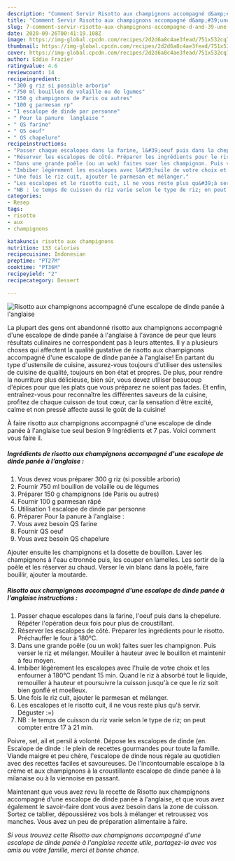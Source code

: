 ```yaml
---
description: "Comment Servir Risotto aux champignons accompagné d&amp;#39;une escalope de dinde panée à l&amp;#39;anglaise"
title: "Comment Servir Risotto aux champignons accompagné d&amp;#39;une escalope de dinde panée à l&amp;#39;anglaise"
slug: 7-comment-servir-risotto-aux-champignons-accompagne-d-and-39-une-escalope-de-dinde-panee-a-l-and-39-anglaise
date: 2020-09-26T00:41:19.108Z
image: https://img-global.cpcdn.com/recipes/2d2d6a8c4ae3fead/751x532cq70/risotto-aux-champignons-accompagne-dune-escalope-de-dinde-panee-a-langlaise-photo-principale-de-la-recette.jpg
thumbnail: https://img-global.cpcdn.com/recipes/2d2d6a8c4ae3fead/751x532cq70/risotto-aux-champignons-accompagne-dune-escalope-de-dinde-panee-a-langlaise-photo-principale-de-la-recette.jpg
cover: https://img-global.cpcdn.com/recipes/2d2d6a8c4ae3fead/751x532cq70/risotto-aux-champignons-accompagne-dune-escalope-de-dinde-panee-a-langlaise-photo-principale-de-la-recette.jpg
author: Eddie Frazier
ratingvalue: 4.6
reviewcount: 14
recipeingredient:
- "300 g riz si possible arborio"
- "750 ml bouillon de volaille ou de lgumes"
- "150 g champignons de Paris ou autres"
- "100 g parmesan rp"
- "1 escalope de dinde par personne"
- " Pour la panure  langlaise "
- " QS farine"
- " QS oeuf"
- " QS chapelure"
recipeinstructions:
- "Passer chaque escalopes dans la farine, l&#39;oeuf puis dans la chepelure. Répéter l&#39;opération deux fois pour plus de croustillant."
- "Réserver les escalopes de côté. Préparer les ingrédients pour le risotto. Préchauffer le four à 180°C."
- "Dans une grande poêle (ou un wok) faites suer les champignon. Puis verser le riz et mélanger. Mouiller à hauteur avec le bouillon et maintenir à feu moyen."
- "Imbiber légèrement les escalopes avec l&#39;huile de votre choix et les enfourner à 180°C pendant 15 min. Quand le riz à absorbé tout le liquide, remouiller à hauteur et poursuivre la cuisson jusqu&#39;à ce que le riz soit bien gonflé et moelleux."
- "Une fois le riz cuit, ajouter le parmesan et mélanger."
- "Les escalopes et le risotto cuit, il ne vous reste plus qu&#39;à servir. Déguster :=)"
- "NB : le temps de cuisson du riz varie selon le type de riz; on peut compter entre 17 à 21 min."
categories:
- Resep
tags:
- risotto
- aux
- champignons

katakunci: risotto aux champignons 
nutrition: 133 calories
recipecuisine: Indonesian
preptime: "PT27M"
cooktime: "PT36M"
recipeyield: "2"
recipecategory: Dessert

---
```



![Risotto aux champignons accompagné d&#39;une escalope de dinde panée à l&#39;anglaise](https://img-global.cpcdn.com/recipes/2d2d6a8c4ae3fead/751x532cq70/risotto-aux-champignons-accompagne-dune-escalope-de-dinde-panee-a-langlaise-photo-principale-de-la-recette.jpg)

La plupart des gens ont abandonné risotto aux champignons accompagné d&#39;une escalope de dinde panée à l&#39;anglaise à l'avance de peur que leurs résultats culinaires ne correspondent pas à leurs attentes. Il y a plusieurs choses qui affectent la qualité gustative de risotto aux champignons accompagné d&#39;une escalope de dinde panée à l&#39;anglaise! En partant du type d'ustensile de cuisine, assurez-vous toujours d'utiliser des ustensiles de cuisine de qualité, toujours en bon état et propres. De plus, pour rendre la nourriture plus délicieuse, bien sûr, vous devez utiliser beaucoup d'épices pour que les plats que vous préparez ne soient pas fades. Et enfin, entraînez-vous pour reconnaître les différentes saveurs de la cuisine, profitez de chaque cuisson de tout cœur, car la sensation d'être excité, calme et non pressé affecte aussi le goût de la cuisine!

<!--inarticleads1-->

À faire risotto aux champignons accompagné d&#39;une escalope de dinde panée à l&#39;anglaise tue seul besion 9 Ingrédients et 7 pas. Voici comment vous faire il.

##### Ingrédients de risotto aux champignons accompagné d&#39;une escalope de dinde panée à l&#39;anglaise :

1. Vous devez vous préparer 300 g riz (si possible arborio)
1. Fournir 750 ml bouillon de volaille ou de légumes
1. Préparer 150 g champignons (de Paris ou autres)
1. Fournir 100 g parmesan râpé
1. Utilisation 1 escalope de dinde par personne
1. Préparer  Pour la panure à l&#39;anglaise :
1. Vous avez besoin  QS farine
1. Fournir  QS oeuf
1. Vous avez besoin  QS chapelure


Ajouter ensuite les champignons et la dosette de bouillon. Laver les champignons à l&#39;eau citronnée puis, les couper en lamelles. Les sortir de la poêle et les réserver au chaud. Verser le vin blanc dans la poêle, faire bouillir, ajouter la moutarde. 

<!--inarticleads2-->

##### Risotto aux champignons accompagné d&#39;une escalope de dinde panée à l&#39;anglaise instructions :

1. Passer chaque escalopes dans la farine, l&#39;oeuf puis dans la chepelure. Répéter l&#39;opération deux fois pour plus de croustillant.
1. Réserver les escalopes de côté. Préparer les ingrédients pour le risotto. Préchauffer le four à 180°C.
1. Dans une grande poêle (ou un wok) faites suer les champignon. Puis verser le riz et mélanger. Mouiller à hauteur avec le bouillon et maintenir à feu moyen.
1. Imbiber légèrement les escalopes avec l&#39;huile de votre choix et les enfourner à 180°C pendant 15 min. Quand le riz à absorbé tout le liquide, remouiller à hauteur et poursuivre la cuisson jusqu&#39;à ce que le riz soit bien gonflé et moelleux.
1. Une fois le riz cuit, ajouter le parmesan et mélanger.
1. Les escalopes et le risotto cuit, il ne vous reste plus qu&#39;à servir. Déguster :=)
1. NB : le temps de cuisson du riz varie selon le type de riz; on peut compter entre 17 à 21 min.


Poivre, sel, ail et persil à volonté. Dépose les escalopes de dinde (en. Escalope de dinde : le plein de recettes gourmandes pour toute la famille. Viande maigre et peu chère, l&#39;escalope de dinde nous régale au quotidien avec des recettes faciles et savoureuses. De l&#39;incontournable escalope à la crème et aux champignons à la croustillante escalope de dinde panée à la milanaise ou à la viennoise en passant. 

<!--inarticleads1-->

<p>
Maintenant que vous avez revu la recette de Risotto aux champignons accompagné d&#39;une escalope de dinde panée à l&#39;anglaise, et que vous avez également le savoir-faire dont vous avez besoin dans la zone de cuisson. Sortez ce tablier, dépoussiérez vos bols à mélanger et retroussez vos manches. Vous avez un peu de préparation alimentaire à faire.
</p>

<p>
<i>Si vous trouvez cette Risotto aux champignons accompagné d&#39;une escalope de dinde panée à l&#39;anglaise recette utile, partagez-la avec vos amis ou votre famille, merci et bonne chance.</i>
</p>
